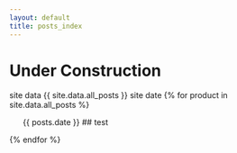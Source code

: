 ```yaml
---
layout: default
title: posts_index
---
```


# Under Construction
 site data
  {{ site.data.all_posts }}
  site date
  {% for product in site.data.all_posts %}
  <ul>
  {{ posts.date }}
   ## test
   </ul>
  {% endfor %}


 
